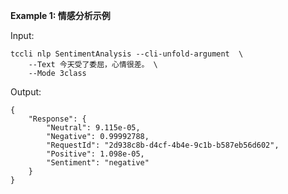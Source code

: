 **Example 1: 情感分析示例**



Input: 

```
tccli nlp SentimentAnalysis --cli-unfold-argument  \
    --Text 今天受了委屈，心情很差。 \
    --Mode 3class
```

Output: 
```
{
    "Response": {
        "Neutral": 9.115e-05,
        "Negative": 0.99992788,
        "RequestId": "2d938c8b-d4cf-4b4e-9c1b-b587eb56d602",
        "Positive": 1.098e-05,
        "Sentiment": "negative"
    }
}
```


